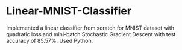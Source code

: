 # Linear-MNIST-Classifier
Implemented a linear classifier from scratch for MNIST dataset with quadratic loss and mini-batch Stochastic Gradient Descent with test accuracy of 85.57%. Used Python.
